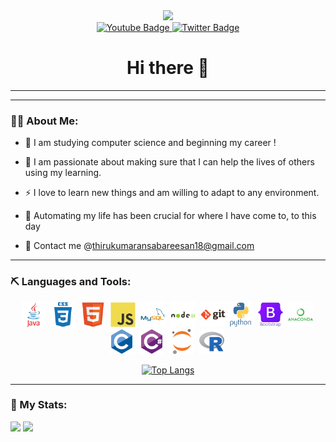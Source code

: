 <div id="header" align="center">
  <img src="https://media.giphy.com/media/M9gbBd9nbDrOTu1Mqx/giphy.gif" width="100"/>
</div>
<div align="center" id="badges">
  <a href="your-youtube-URL">
    <img src="https://img.shields.io/badge/YouTube-red?style=for-the-badge&logo=youtube&logoColor=white" alt="Youtube Badge"/>
  </a>
  <a href="your-twitter-URL">
    <img src="https://img.shields.io/badge/Twitter-blue?style=for-the-badge&logo=twitter&logoColor=white" alt="Twitter Badge"/>
  </a>
</div>

<div align="center">
  <h1>Hi there 🤖</hi>
</div>
<hr>
<hr>
<h3>🧑‍🎓 About Me:</h3>

- :telescope: I am studying computer science and beginning my career !

- :seedling: I am passionate about making sure that I can help the lives of others using my learning.

- :zap: I love to learn new things and am willing to adapt to any environment.

- :robot: Automating my life has been crucial for where I have come to, to this day

- :email: Contact me @thirukumaransabareesan18@gmail.com
<hr>
<h3>⛏️ Languages and Tools:</h3>
<div align="center">
  <img src="https://github.com/devicons/devicon/blob/master/icons/java/java-original-wordmark.svg" title="Java" alt="Java" width="40" height="40"/>&nbsp;
  <img src="https://github.com/devicons/devicon/blob/master/icons/css3/css3-plain-wordmark.svg"  title="CSS3" alt="CSS" width="40" height="40"/>&nbsp;
  <img src="https://github.com/devicons/devicon/blob/master/icons/html5/html5-original.svg" title="HTML5" alt="HTML" width="40" height="40"/>&nbsp;
  <img src="https://github.com/devicons/devicon/blob/master/icons/javascript/javascript-original.svg" title="JavaScript" alt="JavaScript" width="40" height="40"/>&nbsp;
  <img src="https://github.com/devicons/devicon/blob/master/icons/mysql/mysql-original-wordmark.svg" title="MySQL"  alt="MySQL" width="40" height="40"/>&nbsp;
  <img src="https://github.com/devicons/devicon/blob/master/icons/nodejs/nodejs-original-wordmark.svg" title="NodeJS" alt="NodeJS" width="40" height="40"/>&nbsp;
  <img src="https://github.com/devicons/devicon/blob/master/icons/git/git-original-wordmark.svg" title="Git" **alt="Git" width="40" height="40"/>
  <img src="https://github.com/devicons/devicon/blob/master/icons/python/python-original-wordmark.svg" title="Java" alt="Java" width="40" height="40"/>&nbsp;
  <img src="https://github.com/devicons/devicon/blob/master/icons/bootstrap/bootstrap-original-wordmark.svg" title="Java" alt="Java" width="40" height="40"/>&nbsp;
  <img src="https://github.com/devicons/devicon/blob/master/icons/anaconda/anaconda-original-wordmark.svg" title="Java" alt="Java" width="40" height="40"/>&nbsp;
  <img src="https://github.com/devicons/devicon/blob/master/icons/c/c-original.svg" title="Java" alt="Java" width="40" height="40"/>&nbsp;
  <img src="https://github.com/devicons/devicon/blob/master/icons/csharp/csharp-original.svg" title="Java" alt="Java" width="40" height="40"/>&nbsp;
  <img src="https://github.com/devicons/devicon/blob/master/icons/jupyter/jupyter-original.svg" title="Java" alt="Java" width="40" height="40"/>&nbsp;
  <img src="https://github.com/devicons/devicon/blob/master/icons/r/r-original.svg" title="Java" alt="Java" width="40" height="40"/>&nbsp;
</div>
<div align="center" style="margin-top: 25px, padding-top: 25px">
  
  [![Top Langs](https://github-readme-stats.vercel.app/api/top-langs/?username=SabareesanThirukumaran&layout=compact&theme=tokyonight)](https://github.com/anuraghazra/github-readme-stats)
</div>

<hr>
<h3>🎊 My Stats:</h3>
<a href="https://git.io/streak-stats"><img src="https://streak-stats.demolab.com?user=SabareesanThirukumaran&theme=algolia&border_radius=6"/></a>
<picture>
<source 
  srcset="https://github-readme-stats.vercel.app/api?username=SabareesanThirukumaran&show_icons=true&theme=tokyonight"
  media="(prefers-color-scheme: dark)"
/>
<source
  srcset="https://github-readme-stats.vercel.app/api?username=SabareesanThirukumaran&show_icons=true"
  media="(prefers-color-scheme: light), (prefers-color-scheme: no-preference)"
/>
<img src="https://github-readme-stats.vercel.app/api?username=SabareesanThirukumaran&show_icons=true" />
</picture>
<picture>
<source
  srcset="https://github-readme-stats.vercel.app/api/top-langs/?username=SabareesanThirukumaran&layout=compact&theme=vision-friendly-dark"/>
</picture>
